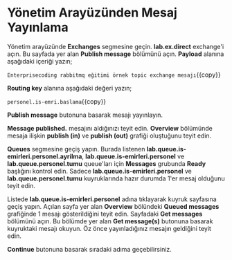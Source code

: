 # Yönetim Arayüzünden Mesaj Yayınlama

Yönetim arayüzünde **Exchanges** segmesine geçin. **lab.ex.direct** exchange'i açın. Bu sayfada yer alan **Publish message** bölümünü açın. **Payload** alanına aşağıdaki içeriği yazın;

`Enterprisecoding rabbitmq eğitimi örnek topic exchange mesajı`{{copy}}

**Routing key** alanına aşağıdaki değeri yazın;

`personel.is-emri.baslama`{{copy}}

**Publish message** butonuna basarak mesajı yayınlayın. 

**Message published.** mesajını aldığınızı teyit edin.
**Overview** bölümünde mesaja ilişkin **publish (in)** ve **publish (out)** grafiği oluştuğunu teyit edin.

**Queues** segmesine geçiş yapın. Burada listenen **lab.queue.is-emirleri.personel.ayrilma**, **lab.queue.is-emirleri.personel** ve **lab.queue.personel.tumu** queue'ları için **Messages** grubunda **Ready** başlığını kontrol edin. Sadece **lab.queue.is-emirleri.personel** ve **lab.queue.personel.tumu** kuyruklarında hazır durumda 1'er mesaj olduğunu teyit edin.

Listede **lab.queue.is-emirleri.personel** adına tıklayarak kuyruk sayfasına geçiş yapın.
Açılan sayfa yer alan **Overview** bölündeki **Queued messages** grafiğinde 1 mesajı gösterildiğini teyit edin. 
Sayfadaki **Get messages** bölümünü açın. Bu bölümde yer alan **Get message(s)** butonuna basarak kuyruktaki mesajı okuyun. Öz önce yayınladığınız mesajın geldiğini teyit edin.

**Continue** butonuna basarak sıradaki adıma geçebilirsiniz.